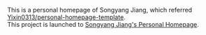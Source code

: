 This is a personal homepage of Songyang Jiang, which referred [Yixin0313/personal-homepage-template](https://github.com/Yixin0313/personal-homepage-template).  <br>
This project is launched to [Songyang Jiang's Personal Homepage](https://xjtujtm.github.io/songyangjiang.github.io/).

